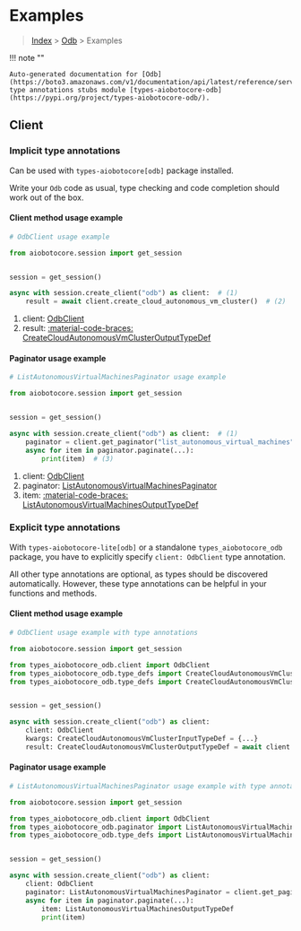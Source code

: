 # Examples

> [Index](../README.md) > [Odb](./README.md) > Examples

!!! note ""

    Auto-generated documentation for [Odb](https://boto3.amazonaws.com/v1/documentation/api/latest/reference/services/odb.html#odb)
    type annotations stubs module [types-aiobotocore-odb](https://pypi.org/project/types-aiobotocore-odb/).

## Client

### Implicit type annotations

Can be used with `types-aiobotocore[odb]` package installed.

Write your `Odb` code as usual,
type checking and code completion should work out of the box.



#### Client method usage example

```python
# OdbClient usage example

from aiobotocore.session import get_session


session = get_session()

async with session.create_client("odb") as client:  # (1)
    result = await client.create_cloud_autonomous_vm_cluster()  # (2)
```

1. client: [OdbClient](./client.md)
2. result: [:material-code-braces: CreateCloudAutonomousVmClusterOutputTypeDef](./type_defs.md#createcloudautonomousvmclusteroutputtypedef)



#### Paginator usage example

```python
# ListAutonomousVirtualMachinesPaginator usage example

from aiobotocore.session import get_session


session = get_session()

async with session.create_client("odb") as client:  # (1)
    paginator = client.get_paginator("list_autonomous_virtual_machines")  # (2)
    async for item in paginator.paginate(...):
        print(item)  # (3)
```

1. client: [OdbClient](./client.md)
2. paginator: [ListAutonomousVirtualMachinesPaginator](./paginators.md#listautonomousvirtualmachinespaginator)
3. item: [:material-code-braces: ListAutonomousVirtualMachinesOutputTypeDef](./type_defs.md#listautonomousvirtualmachinesoutputtypedef)




### Explicit type annotations

With `types-aiobotocore-lite[odb]`
or a standalone `types_aiobotocore_odb` package, you have to explicitly specify
`client: OdbClient` type annotation.

All other type annotations are optional, as types should be discovered automatically.
However, these type annotations can be helpful in your functions and methods.


#### Client method usage example

```python
# OdbClient usage example with type annotations

from aiobotocore.session import get_session

from types_aiobotocore_odb.client import OdbClient
from types_aiobotocore_odb.type_defs import CreateCloudAutonomousVmClusterOutputTypeDef
from types_aiobotocore_odb.type_defs import CreateCloudAutonomousVmClusterInputTypeDef


session = get_session()

async with session.create_client("odb") as client:
    client: OdbClient
    kwargs: CreateCloudAutonomousVmClusterInputTypeDef = {...}
    result: CreateCloudAutonomousVmClusterOutputTypeDef = await client.create_cloud_autonomous_vm_cluster(**kwargs)
```



#### Paginator usage example

```python
# ListAutonomousVirtualMachinesPaginator usage example with type annotations

from aiobotocore.session import get_session

from types_aiobotocore_odb.client import OdbClient
from types_aiobotocore_odb.paginator import ListAutonomousVirtualMachinesPaginator
from types_aiobotocore_odb.type_defs import ListAutonomousVirtualMachinesOutputTypeDef


session = get_session()

async with session.create_client("odb") as client:
    client: OdbClient
    paginator: ListAutonomousVirtualMachinesPaginator = client.get_paginator("list_autonomous_virtual_machines")
    async for item in paginator.paginate(...):
        item: ListAutonomousVirtualMachinesOutputTypeDef
        print(item)
```


